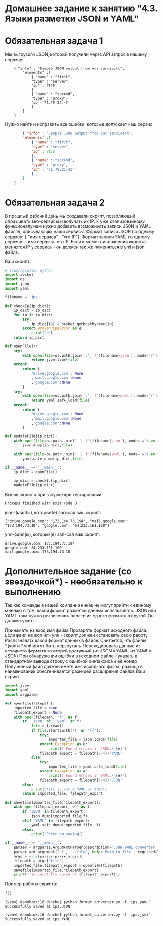 
# Домашнее задание к занятию "4.3. Языки разметки JSON и YAML"

# Обязательная задача 1

Мы выгрузили JSON, который получили через API запрос к нашему сервису:
```
    { "info" : "Sample JSON output from our service\t",
        "elements" :[
            { "name" : "first",
            "type" : "server",
            "ip" : 7175 
            }
            { "name" : "second",
            "type" : "proxy",
            "ip : 71.78.22.43
            }
        ]
    }
 ```
Нужно найти и исправить все ошибки, которые допускает наш сервис

```json
        { "info" : "Sample JSON output from our service\t",
        "elements" :[
            { "name" : "first",
            "type" : "server",
            "ip" : 7175 
            },
            { "name" : "second",
            "type" : "proxy",
            "ip" : "71.78.22.43"
            }
        ]
    }
```

# Обязательная задача 2

В прошлый рабочий день мы создавали скрипт, позволяющий опрашивать веб-сервисы и получать их IP. К уже реализованному функционалу нам нужно добавить возможность записи JSON и YAML файлов, описывающих наши сервисы. Формат записи JSON по одному сервису: { "имя сервиса" : "его IP"}. Формат записи YAML по одному сервису: - имя сервиса: его IP. Если в момент исполнения скрипта меняется IP у сервиса - он должен так же поменяться в yml и json файле.

Ваш скрипт:

```python
# !/usr/bin/env python
import socket
import os
import json
import yaml

filename = 'ips.'

def checkIp(ip_dict):
    ip_dict = ip_dict
    for ip in ip_dict:
        try:
            ip_dict[ip] = socket.gethostbyname(ip)
        except BrokenPipeError as e:
            print('e')
    return ip_dict

def openFile():
    try:
        with open(file=os.path.join('.', f'{filename}json'), mode='r') as file:
            return json.load(file)
    except:
        return {
            'drive.google.com': None
            ,'mail.google.com':None
            ,'google.com':None
        }
    try:
        with open(file=os.path.join('.', f'{filename}yaml'), mode='r') as file:
            return yaml.safe_load(file)
    except:
        return {
            'drive.google.com': None
            ,'mail.google.com':None
            ,'google.com':None
        }

def updateFile(ip_dict):
    with open(file=os.path.join('.', f'{filename}json'), mode='w') as file:
        json.dump(ip_dict,file)

    with open(file=os.path.join('.', f'{filename}yaml'), mode='w') as file:
        yaml.safe_dump(ip_dict,file)

if __name__ == '__main__':
    ip_dict = openFile()

    ip_dict = checkIp(ip_dict)
    updateFile(ip_dict)
```
Вывод скрипта при запуске при тестировании:

```
Process finished with exit code 0
```
json-файл(ы), который(е) записал ваш скрипт:

```
{"drive.google.com": "173.194.73.194", "mail.google.com": "173.194.73.18", "google.com": "64.233.161.100"}
```
yml-файл(ы), который(е) записал ваш скрипт:

```
drive.google.com: 173.194.73.194
google.com: 64.233.161.100
mail.google.com: 173.194.73.18
```

# Дополнительное задание (со звездочкой*) - необязательно к выполнению

Так как команды в нашей компании никак не могут прийти к единому мнению о том, какой формат разметки данных использовать: JSON или YAML, нам нужно реализовать парсер из одного формата в другой. Он должен уметь:

Принимать на вход имя файла
Проверять формат исходного файла. Если файл не json или yml - скрипт должен остановить свою работу
Распознавать какой формат данных в файле. Считается, что файлы *.json и *.yml могут быть перепутаны
Перекодировать данные из исходного формата во второй доступный (из JSON в YAML, из YAML в JSON)
При обнаружении ошибки в исходном файле - указать в стандартном выводе строку с ошибкой синтаксиса и её номер
Полученный файл должен иметь имя исходного файла, разница в наименовании обеспечивается разницей расширения файлов
Ваш скрипт:

```python
import json
import yaml
import argparse

def openfile(filepath):
    imported_file = None
    filepath_export = None
    with open(filepath, 'r') as f:
        if '.json' or '.yaml' in f:
            file = f.read()
            if file.startswith('{' or '[{'):
                try:
                    imported_file = json.loads(file)
                except Exception as e:
                    print(f'Found errors in JSON:\n{e}')
                filepath_export = filepath[:-4]+'YAML'
            else:
                try:
                    imported_file = yaml.safe_load(file)
                except Exception as e:
                    print(f'Found errors in YAML:\n{e}')
                filepath_export = filepath[:-4]+'JSON'
        else:
            print('File is not a YAML or JSON')
        return imported_file, filepath_export

def savefile(imported_file,filepath_export):
    with open(filepath_export,'w') as f:
        if 'JSON' in filepath_export:
            json.dump(imported_file,f)
        elif 'YAML' in filepath_export:
            yaml.safe_dump(imported_file, f)
        else:
            print('Error on saving')

if __name__ == "__main__":
    parser = argparse.ArgumentParser(description='JSON YAML converter')
    parser.add_argument('-f', '--file', help='Path to file', required=True)
    args = vars(parser.parse_args())
    filepath = args['file']
    imported_file,filepath_export = openfile(filepath)
    savefile(imported_file,filepath_export)
    print(f'Successfully saved at {filepath_export}')
```
Пример работы скрипта:

???
```console
(venv) danobook:16 danche$ python format_converter.py -f 'ips.yaml' 
Successfully saved at ips.JSON

(venv) danobook:16 danche$ python format_converter.py -f 'ips.json' 
Successfully saved at ips.YAML
```
